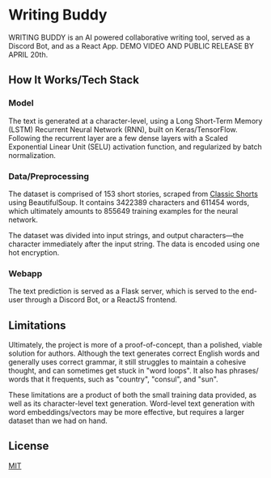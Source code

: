 # Writing Buddy

WRITING BUDDY is an AI powered collaborative writing tool, served as a Discord Bot, and as a React App. DEMO VIDEO AND PUBLIC RELEASE BY APRIL 20th.
## How It Works/Tech Stack

### Model

The text is generated at a character-level, using a Long Short-Term Memory (LSTM) Recurrent Neural Network (RNN), built on Keras/TensorFlow. Following the recurrent layer are a few dense layers with a Scaled Exponential Linear Unit (SELU) activation function, and regularized by batch normalization.

### Data/Preprocessing

The dataset is comprised of 153 short stories, scraped from [Classic Shorts](https://www.classicshorts.com/bib.html) using BeautifulSoup. It contains 3422389 characters and 611454 words, which ultimately amounts to 855649 training examples for the neural network.

The dataset was divided into input strings, and output characters—the character immediately after the input string. The data is encoded using one hot encryption.

### Webapp

The text prediction is served as a Flask server, which is served to the end-user through a Discord Bot, or a ReactJS frontend.

## Limitations

Ultimately, the project is more of a proof-of-concept, than a polished, viable solution for authors. Although the text generates correct English words and generally uses correct grammar, it still struggles to maintain a cohesive thought, and can sometimes get stuck in "word loops". It also has phrases/ words that it frequents, such as "country", "consul", and "sun".

These limitations are a product of both the small training data provided, as well as its character-level text generation. Word-level text generation with word embeddings/vectors may be more effective, but requires a larger dataset than we had on hand.

## License
[MIT](https://choosealicense.com/licenses/mit/)
